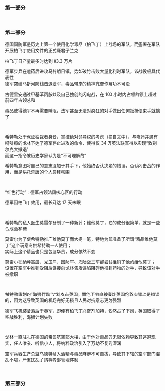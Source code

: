 ### 第一部分

<br>

### 第二部分

德国国防军是历史上第一个使用化学毒品（柏飞丁）上战场的军队，而签署在军队开展柏飞丁使用文件的正式瘾君子兰克

柏飞丁日产量最多时达到 83.3 万片

德军步兵在嗑药后进攻马特朗日镇，势如破竹击败大量比利时军队，该战役极具代表性  
德军突破马斯河防线击退法军，毒品带来的精神亢奋作用功不可没

古德里安通过甲基苯丙胺以及自己独创的闪电战，在 100 小时内占领的领土超过前四年占领总和

毒品使得德军不再需要睡眠，法军甚至无法对疯狂的对手做出任何抵抗便束手就擒了

<br>

希特勒处于保证独裁者身份，掌控绝对领导权的考虑（摘自文中），与嗑药并患有吗啡瘾的戈林下达了德军停止进攻的命令，使得仅 34 万英法联军得以实现“敦刻尔克大撤退”  
而这一指令被历史学家认为是“不可理解的”

希特勒意图将自己的意志强加于其手下，他始终否认决定的错误，否认闪击战的作用，而是烘托荒唐的个人崇拜氛围

<br>

“红色行动”：德军占领法国核心区的行动

德军因柏飞丁效用，最长可达 17 天未眠

<br>

希特勒的私人医生莫雷尔研制了一种新药；维他莫丁，它的成分很简单，就是一些合成品和糖

莫雷尔为了使希特勒推广维他莫丁而大捞一笔，特地为其准备了所谓“精品维他莫丁”这个玩意专供希特勒一人使用；  
实际上这个精品也只是包装华贵，成分依然不变

莫雷尔在纳粹高层、党卫军、国防军、海陆空三军都尝试推销了他的维他莫丁；  
设置在空军中推销受阻后直接向戈林告发诬陷阻碍他推销药物的对手，导致该对手被撤职

<br>

希特勒策划的“海狮行动”计划攻占英国，而他下令直接轰炸英国伦敦实际上是错误的，因为这导致英国的机场完好无损且人民对抗意志更为强烈

德军飞机装备落后于英军，即便有柏飞丁兴奋剂加持，依然占了下风，英国取得了空战胜利，海狮计划失败

<br>

戈林一直驻扎在德国的帝国航空部大楼，由于他对毒品的无限依赖导致其逃避现实，任人唯亲、听信小人，将纳粹政治引入了万劫不复的深渊

空军兵器生产总监乌德特陷入酒精与毒品麻痹不可自拔，导致其下辖的空军部门混乱不堪，严重扰乱了纳粹内部管理体制

<br>

### 第三部分
